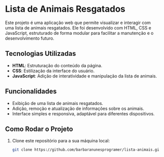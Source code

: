 # Lista de Animais Resgatados

Este projeto é uma aplicação web que permite visualizar e interagir com uma lista de animais resgatados. Ele foi desenvolvido com HTML, CSS e JavaScript, estruturado de forma modular para facilitar a manutenção e o desenvolvimento futuro.

## Tecnologias Utilizadas

- **HTML**: Estruturação do conteúdo da página.
- **CSS**: Estilização da interface do usuário.
- **JavaScript**: Adição de interatividade e manipulação da lista de animais.

## Funcionalidades

- Exibição de uma lista de animais resgatados.
- Adição, remoção e atualização de informações sobre os animais.
- Interface simples e responsiva, adaptável para diferentes dispositivos.

## Como Rodar o Projeto

1. Clone este repositório para a sua máquina local:
   ```bash
   git clone https://github.com/barbaranunesprogramer/lista-animais.git
